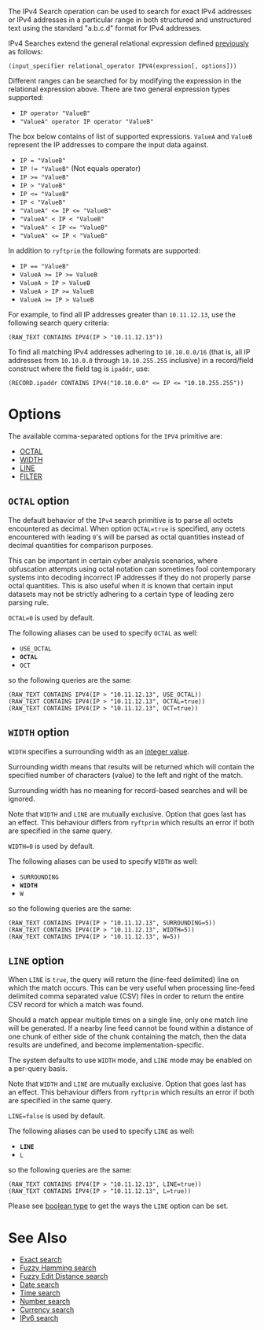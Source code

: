 The IPv4 Search operation can be used to search for exact IPv4 addresses or
IPv4 addresses in a particular range in both structured and unstructured text
using the standard "a.b.c.d" format for IPv4 addresses.

IPv4 Searches extend the general relational expression defined
[previously](./README.md#general-search-syntax) as follows:

```
(input_specifier relational_operator IPV4(expression[, options]))
```

Different ranges can be searched for by modifying the expression in the
relational expression above. There are two general expression types supported:

- `IP operator "ValueB"`
- `"ValueA" operator IP operator "ValueB"`

The box below contains of list of supported expressions.
`ValueA` and `ValueB` represent the IP addresses to compare the input data against.

- `IP = "ValueB"`
- `IP != "ValueB"` (Not equals operator)
- `IP >= "ValueB"`
- `IP > "ValueB"`
- `IP <= "ValueB"`
- `IP < "ValueB"`
- `"ValueA" <= IP <= "ValueB"`
- `"ValueA" < IP < "ValueB"`
- `"ValueA" < IP <= "ValueB"`
- `"ValueA" <= IP < "ValueB"`

In addition to `ryftprim` the following formats are supported:
- `IP == "ValueB"`
- `ValueA >= IP >= ValueB`
- `ValueA > IP > ValueB`
- `ValueA > IP >= ValueB`
- `ValueA >= IP > ValueB`

For example, to find all IP addresses greater than `10.11.12.13`,
use the following search query criteria:

```
(RAW_TEXT CONTAINS IPV4(IP > "10.11.12.13"))
```

To find all matching IPv4 addresses adhering to `10.10.0.0/16` (that is, all
IP addresses from `10.10.0.0` through `10.10.255.255` inclusive) in a
record/field construct where the field tag is `ipaddr`, use:

```
(RECORD.ipaddr CONTAINS IPV4("10.10.0.0" <= IP <= "10.10.255.255"))
```


# Options

The available comma-separated options for the `IPV4` primitive are:

- [OCTAL](#octal-option)
- [WIDTH](#width-option)
- [LINE](#line-option)
- [FILTER](./README.md#filter-option)


## `OCTAL` option

The default behavior of the `IPv4` search primitive is to parse all octets
encountered as decimal. When option `OCTAL=true` is specified, any octets
encountered with leading `0`'s will be parsed as octal quantities instead
of decimal quantities for comparison purposes.

This can be important in certain cyber analysis scenarios, where obfuscation
attempts using octal notation can sometimes fool contemporary systems into
decoding incorrect IP addresses if they do not properly parse octal quantities.
This is also useful when it is known that certain input datasets may not be
strictly adhering to a certain type of leading zero parsing rule.

`OCTAL=0` is used by default.

The following aliases can be used to specify `OCTAL` as well:
- `USE_OCTAL`
- **`OCTAL`**
- `OCT`

so the following queries are the same:

```
(RAW_TEXT CONTAINS IPV4(IP > "10.11.12.13", USE_OCTAL))
(RAW_TEXT CONTAINS IPV4(IP > "10.11.12.13", OCTAL=true))
(RAW_TEXT CONTAINS IPV4(IP > "10.11.12.13", OCT=true))
```


## `WIDTH` option

`WIDTH` specifies a surrounding width as an [integer value](./README.md#integers).

Surrounding width means that results will be returned which will contain
the specified number of characters (value) to the left and right of the match.

Surrounding width has no meaning for record-based searches and will be ignored.

Note that `WIDTH` and `LINE` are mutually exclusive. Option that goes last
has an effect. This behaviour differs from `ryftprim` which results an error
if both are specified in the same query.

`WIDTH=0` is used by default.

The following aliases can be used to specify `WIDTH` as well:
- `SURROUNDING`
- **`WIDTH`**
- `W`

so the following queries are the same:

```
(RAW_TEXT CONTAINS IPV4(IP > "10.11.12.13", SURROUNDING=5))
(RAW_TEXT CONTAINS IPV4(IP > "10.11.12.13", WIDTH=5))
(RAW_TEXT CONTAINS IPV4(IP > "10.11.12.13", W=5))
```


## `LINE` option

When `LINE` is `true`, the query will return the (line-feed delimited) line
on which the match occurs. This can be very useful when processing line-feed
delimited comma separated value (CSV) files in order to return the entire
CSV record for which a match was found.

Should a match appear multiple times on a single line, only one match line
will be generated. If a nearby line feed cannot be found within a distance
of one chunk of either side of the chunk containing the match, then the data
results are undefined, and become implementation-specific.

The system defaults to use `WIDTH` mode, and `LINE` mode may be enabled
on a per-query basis.

Note that `WIDTH` and `LINE` are mutually exclusive. Option that goes last
has an effect. This behaviour differs from `ryftprim` which results an error
if both are specified in the same query.

`LINE=false` is used by default.

The following aliases can be used to specify `LINE` as well:
- **`LINE`**
- `L`

so the following queries are the same:

```
(RAW_TEXT CONTAINS IPV4(IP > "10.11.12.13", LINE=true))
(RAW_TEXT CONTAINS IPV4(IP > "10.11.12.13", L=true))
```

Please see [boolean type](./README.md#booleans) to get the ways
the `LINE` option can be set.


# See Also

- [Exact search](./EXACT.md)
- [Fuzzy Hamming search](./HAMMING.md)
- [Fuzzy Edit Distance search](./EDIT_DIST.md)
- [Date search](./DATE.md)
- [Time search](./TIME.md)
- [Number search](./NUMBER.md)
- [Currency search](./CURRENCY.md)
- [IPv6 search](./IPV6.md)
